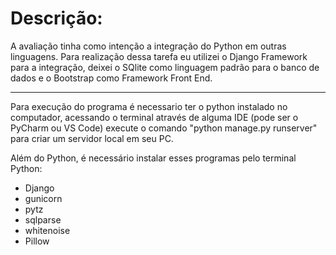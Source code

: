 # Descrição:
A avaliação tinha como intenção a integração do Python em outras linguagens.
Para realização dessa tarefa eu utilizei o Django Framework para a integração, deixei o SQlite como linguagem padrão para o banco de dados e o Bootstrap como Framework Front End.

---

Para execução do programa é necessario ter o python instalado no computador, acessando o terminal através de alguma IDE (pode ser o PyCharm ou VS Code) execute o comando "python manage.py runserver"
para criar um servidor local em seu PC.

Além do Python, é necessário instalar esses programas pelo terminal Python:

- Django
- gunicorn
- pytz
- sqlparse
- whitenoise
- Pillow
